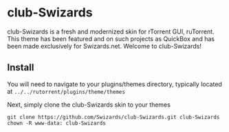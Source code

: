 # club-Swizards
club-Swizards is a fresh and modernized skin for rTorrent GUI, ruTorrent. This theme has been featured and on such projects as QuickBox and has been made exclusively for Swizards.net. Welcome to club-Swizards!

## Install

You will need to navigate to your plugins/themes directory, typically located at ```../../rutorrent/plugins/theme/themes```

Next, simply clone the club-Swizards skin to your themes
```
git clone https://github.com/Swizards/club-Swizards.git club-Swizards
chown -R www-data: club-Swizards
```
